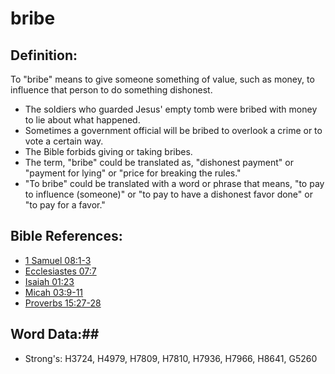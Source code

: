 # bribe #

## Definition: ##

To "bribe" means to give someone something of value, such as money, to influence that person to do something dishonest.

* The soldiers who guarded Jesus' empty tomb were bribed with money to lie about what happened.
* Sometimes a government official will be bribed to overlook a crime or to vote a certain way.
* The Bible forbids giving or taking bribes.
* The term, "bribe" could be translated as, "dishonest payment" or "payment for lying" or "price for breaking the rules."
* "To bribe" could be translated with a word or phrase that means, "to pay to influence (someone)" or "to pay to have a dishonest favor done" or "to pay for a favor."

## Bible References: ##

* [1 Samuel 08:1-3](rc://en/tn/help/1sa/08/01)
* [Ecclesiastes 07:7](rc://en/tn/help/ecc/07/07)
* [Isaiah 01:23](rc://en/tn/help/isa/01/23)
* [Micah 03:9-11](rc://en/tn/help/mic/03/09)
* [Proverbs 15:27-28](rc://en/tn/help/pro/15/27)

## Word Data:##

* Strong's: H3724, H4979, H7809, H7810, H7936, H7966, H8641, G5260

